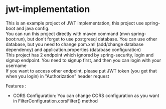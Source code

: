 # jwt-implementation

This is an example project of JWT implementation, this project use spring-boot and java config.<br />
You can run this project directly with maven command (mvn spring-boot:run), but don't forget to use postgresql database. You can use other database, but you need to change pom.xml (add/change database dependency) and application.properties (database configuration)<br />
This project has 2 endpoint which ignored by spring-security, login and signup endpoint. You need to signup first, and then you can login with your username<br/>
If you want to access other endpoint, please put JWT token (you get that when you login) in "Authorization" header request

Features :
<ul>
<li>CORS Configuration: You can change CORS configuration as you want in FilterConfiguration.corsFilter() method</li>
</ul>
